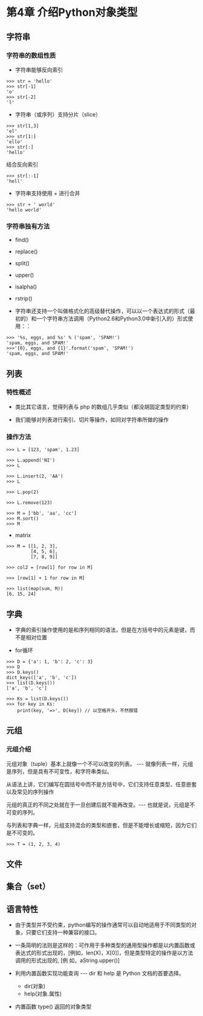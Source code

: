 # 第4章 介绍Python对象类型

## 字符串

### 字符串的数组性质
* 字符串能够反向索引
```
>>> str = 'hello'
>>> str[-1]
'o'
>>> str[-2]
'l'
```

* 字符串（或序列）支持分片（slice）
```
>>> str[1,3]
'el'
>>> str[1:]
'ello'
>>> str[:]
'hello'
```
结合反向索引
```
>>> str[:-1]
'hell'
```

* 字符串支持使用 + 进行合并
```
>>> str + ' world'
'hello world'
```

### 字符串独有方法
* find()

* replace()

* split()

* upper()

* isalpha()

* rstrip()

* 字符串还支持一个叫做格式化的高级替代操作，可以以一个表达式的形式（最初的）和一个字符串方法调用（Python2.6和Python3.0中新引入的）形式使用：：
```
>>> '%s, eggs, and %s' % ('spam', 'SPAM!')
'spam, eggs, and SPAM!'
>>>'{0}, eggs, and {1}'.format('spam', 'SPAM!')
'spam, eggs, and SPAM!'
```

## 列表

### 特性概述
* 类比其它语言，觉得列表与 php 的数组几乎类似（都没胡固定类型的约束）

* 我们能够对列表进行索引、切片等操作，如同对字符串所做的操作

### 操作方法
```
>>> L = [123, 'spam', 1.23] 

>>> L.append('NI')
>>> L

>>> L.insert(2, 'AA')
>>> L

>>> L.pop(2)

>>> L.remove(123)

>>> M = ['bb', 'aa', 'cc']
>>> M.sort()
>>> M

```

* matrix
```
>>> M = [[1, 2, 3],
         [4, 5, 6],
         [7, 8, 9]]

>>> col2 = [row[1] for row in M]

>>> [row[1] + 1 for row in M]

>>> list(map(sum, M))
[6, 15, 24]
```

## 字典
* 字典的索引操作使用的是和序列相同的语法，但是在方括号中的元素是键，而不是相对位置

* for循环
```
>>> D = {'a': 1, 'b': 2, 'c': 3}
>>> D
>>> D.keys()
dict_keys(['a', 'b', 'c'])
>>> list(D.keys())
['a', 'b', 'c']

>>> Ks = list(D.keys())
>>> for key in Ks:
    print(key, '=>', D[key]) // 以空格开头，不然报错
```

## 元组

### 元组介绍
元组对象（tuple）基本上就像一个不可以改变的列表。 --- 就像列表一样，元组是序列，但是具有不可变性，和字符串类似。

从语法上讲，它们编写在圆括号中而不是方括号中，它们支持任意类型、任意嵌套以及常见的序列操作

元组的真正的不同之处就在于一旦创建后就不能再改变。--- 也就是说，元组是不可变的序列。

与列表和字典一样，元组支持混合的类型和嵌套，但是不能增长或缩短，因为它们是不可变的。
```
>>> T = (1, 2, 3, 4)
```
## 文件

## 集合（set）




## 语言特性
* 由于类型并不受约束，python编写的操作通常可以自动地适用于不同类型的对象，只要它们支持一种兼容的接口。

* 一条简明的法则是这样的：可作用于多种类型的通用型操作都是以内置函数或表达式的形式出现的，[例如，len(X)，X[0]]，但是类型特定的操作是以方法调用的形式出现的, [例
如，aString.upper()]


* 利用内置函数实现功能查询 --- dir 和 help 是 Python 文档的首要选择。
    * dir(对象)
    * help(对象.属性)

* 内置函数 type() 返回的对象类型